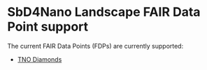 # SbD4Nano Landscape FAIR Data Point support

The current FAIR Data Points (FDPs) are currently supported:

* [TNO Diamonds](https://diamonds.tno.nl/)
